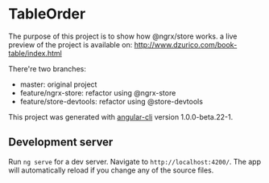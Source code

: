 # TableOrder
The purpose of this project is to show how @ngrx/store works.
a live preview of the project is available on: http://www.dzurico.com/book-table/index.html

There're two branches:
- master: original project
- feature/ngrx-store: refactor using @ngrx-store
- feature/store-devtools: refactor using @store-devtools

This project was generated with [angular-cli](https://github.com/angular/angular-cli) version 1.0.0-beta.22-1.

## Development server
Run `ng serve` for a dev server. Navigate to `http://localhost:4200/`. The app will automatically reload if you change any of the source files.


